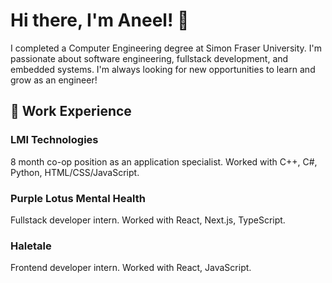 # Hi there, I'm Aneel! 👋

<!--
**aneelatwal/aneelatwal** is a ✨ _special_ ✨ repository because its `README.md` (this file) appears on your GitHub profile.

Here are some ideas to get you started:

- 🔭 I’m currently working on ...
- 🌱 I’m currently learning ...
- 👯 I’m looking to collaborate on ...
- 🤔 I’m looking for help with ...
- 💬 Ask me about ...
- 📫 How to reach me: ...
- 😄 Pronouns: ...
- ⚡ Fun fact: ...
-->

I completed a Computer Engineering degree at Simon Fraser University. I'm passionate about software engineering, fullstack development, and embedded systems. I'm always looking for new opportunities to learn and grow as an engineer!

## 💼 Work Experience

### LMI Technologies

8 month co-op position as an application specialist. Worked with C++, C#, Python, HTML/CSS/JavaScript.

### Purple Lotus Mental Health

Fullstack developer intern. Worked with React, Next.js, TypeScript.

### Haletale

Frontend developer intern. Worked with React, JavaScript.
